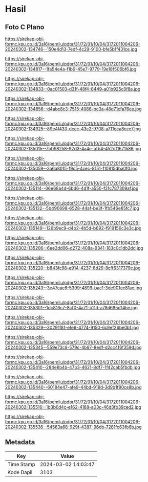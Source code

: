 # Hasil

## Foto C Plano

https://sirekap-obj-formc.kpu.go.id/3a16/pemilu/pdpr/31/72/01/10/04/3172011004206-20240302-134746--150e4d13-7edf-4c29-9100-bfe5b1f431ce.jpg

https://sirekap-obj-formc.kpu.go.id/3a16/pemilu/pdpr/31/72/01/10/04/3172011004206-20240302-134817--1fa54e4a-f1b9-45e7-9779-19e18f506bf6.jpg

https://sirekap-obj-formc.kpu.go.id/3a16/pemilu/pdpr/31/72/01/10/04/3172011004206-20240302-134833--0ac01503-d31f-48f4-8449-a01b925c0f8a.jpg

https://sirekap-obj-formc.kpu.go.id/3a16/pemilu/pdpr/31/72/01/10/04/3172011004206-20240302-134856--d4abc8c3-7515-4088-bc3a-48d71cfa76ce.jpg

https://sirekap-obj-formc.kpu.go.id/3a16/pemilu/pdpr/31/72/01/10/04/3172011004206-20240302-134925--89e4f433-dccc-43c2-9708-a711eca8cce7.jpg

https://sirekap-obj-formc.kpu.go.id/3a16/pemilu/pdpr/31/72/01/10/04/3172011004206-20240302-135015--7b098258-92d3-4a4e-afb4-452df1671586.jpg

https://sirekap-obj-formc.kpu.go.id/3a16/pemilu/pdpr/31/72/01/10/04/3172011004206-20240302-135059--3a6a8015-f9c5-4cec-8151-f10815dba0f0.jpg

https://sirekap-obj-formc.kpu.go.id/3a16/pemilu/pdpr/31/72/01/10/04/3172011004206-20240302-135114--06e68a4d-6bd6-4d1f-a550-f21c787309af.jpg

https://sirekap-obj-formc.kpu.go.id/3a16/pemilu/pdpr/31/72/01/10/04/3172011004206-20240302-135132--5b490698-6528-44af-be3f-1fb546e85fc7.jpg

https://sirekap-obj-formc.kpu.go.id/3a16/pemilu/pdpr/31/72/01/10/04/3172011004206-20240302-135149--126b9ec9-d4b2-4b5d-b692-f919156c3e3c.jpg

https://sirekap-obj-formc.kpu.go.id/3a16/pemilu/pdpr/31/72/01/10/04/3172011004206-20240302-135206--6ee3dd06-d272-408a-9341-183c0c1db2dd.jpg

https://sirekap-obj-formc.kpu.go.id/3a16/pemilu/pdpr/31/72/01/10/04/3172011004206-20240302-135220--b843fc98-e914-4237-8d29-8cff6317379c.jpg

https://sirekap-obj-formc.kpu.go.id/3a16/pemilu/pdpr/31/72/01/10/04/3172011004206-20240302-135243--3e47cae6-5399-4899-bac1-3de901ee81ac.jpg

https://sirekap-obj-formc.kpu.go.id/3a16/pemilu/pdpr/31/72/01/10/04/3172011004206-20240302-135301--1dc816c7-8cf0-4a71-b11d-a78d685d14be.jpg

https://sirekap-obj-formc.kpu.go.id/3a16/pemilu/pdpr/31/72/01/10/04/3172011004206-20240302-135329--30291f81-efe9-4774-9150-6c9ef26be0b1.jpg

https://sirekap-obj-formc.kpu.go.id/3a16/pemilu/pdpr/31/72/01/10/04/3172011004206-20240302-135345--559e73c6-579c-4b67-8edf-d2cc4f6f359d.jpg

https://sirekap-obj-formc.kpu.go.id/3a16/pemilu/pdpr/31/72/01/10/04/3172011004206-20240302-135410--284e8b4b-47b3-4621-8df7-1f42cab5fbdb.jpg

https://sirekap-obj-formc.kpu.go.id/3a16/pemilu/pdpr/31/72/01/10/04/3172011004206-20240302-135440--60184e47-afe9-44bd-918d-3d9b1f80ce8b.jpg

https://sirekap-obj-formc.kpu.go.id/3a16/pemilu/pdpr/31/72/01/10/04/3172011004206-20240302-135516--1b3b0d4c-e162-4188-a03c-46d3fb39ced2.jpg

https://sirekap-obj-formc.kpu.go.id/3a16/pemilu/pdpr/31/72/01/10/04/3172011004206-20240302-135536--54563a68-929f-4387-96db-7281fc63fb6b.jpg


## Metadata

| Key        | Value               |
| ---------- | ------------------- |
| Time Stamp | 2024-03-02 14:03:47 |
| Kode Dapil | 3103                |



